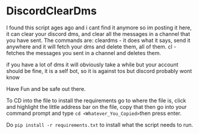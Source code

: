 # DiscordClearDms
 I found this script ages ago and i cant find it anymore so im posting it here, it can clear your discord dms, and clear all the messages in a channel that you have sent. The commands are: cleardms - it does what it says, send it anywhere and it will fetch your dms and delete them, all of them. cl - fetches the messages you sent in a channel and deletes them.


 if you have a lot of dms it will obviously take a while but your account should be fine, it is a self bot, so it is against tos but discord probably wont know

 Have Fun and be safe out there. 

To CD into the file to install the requirements go to where the file is, click and highlight the little address bar on the file, copy that
then go into your command prompt and type `cd <Whatever_You_Copied>`then press enter. 

Do `pip install -r requirements.txt` to install what the script needs to run. 
